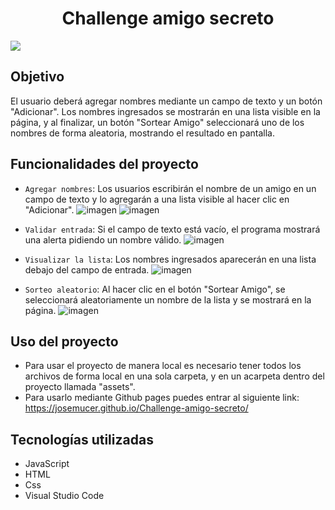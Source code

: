 <h1 align="center"> Challenge amigo secreto </h1>

   <p align="left">
   <img src="https://img.shields.io/badge/STATUS-%20FINALIZADO-green">
   </p>

## Objetivo
El usuario deberá agregar nombres mediante un campo de texto y un botón "Adicionar". Los nombres ingresados se mostrarán en una lista visible en la página, y al finalizar, un botón "Sortear Amigo" seleccionará uno de los nombres de forma aleatoria, mostrando el resultado en pantalla.

## Funcionalidades del proyecto
- `Agregar nombres`: Los usuarios escribirán el nombre de un amigo en un campo de texto y lo agregarán a una lista visible al hacer clic en "Adicionar".
![imagen](https://github.com/user-attachments/assets/2afd4c49-659a-4ba9-89a6-55af7b9da808)
![imagen](https://github.com/user-attachments/assets/a0c08fb9-d95c-425a-81d2-0be3960272fa)

-  `Validar entrada`: Si el campo de texto está vacío, el programa mostrará una alerta pidiendo un nombre válido.
![imagen](https://github.com/user-attachments/assets/022fd8f2-0271-4cb1-9c56-ad17b3b83f8d)

-  `Visualizar la lista`: Los nombres ingresados aparecerán en una lista debajo del campo de entrada.
![imagen](https://github.com/user-attachments/assets/16d9a680-4ac4-42a8-94fa-9c25faafc76a)

-  `Sorteo aleatorio`: Al hacer clic en el botón "Sortear Amigo", se seleccionará aleatoriamente un nombre de la lista y se mostrará en la página.
![imagen](https://github.com/user-attachments/assets/15858667-9c8d-4a54-8fd4-6a5b5ef4f356)

## Uso del proyecto
+ Para usar el proyecto de manera local es necesario tener todos los archivos de forma local en una sola carpeta, y en un acarpeta dentro del proyecto llamada "assets".
+ Para usarlo mediante Github pages puedes entrar al siguiente link: https://josemucer.github.io/Challenge-amigo-secreto/ 

## Tecnologías utilizadas
- JavaScript
- HTML
- Css
- Visual Studio Code
